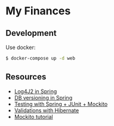 # My Finances

## Development

Use docker:

```bash
$ docker-compose up -d web
```

## Resources

* [Log4J2 in Spring](https://docs.spring.io/spring-boot/docs/current/reference/html/howto-logging.html)
* [DB versioning in Spring](https://docs.spring.io/spring-boot/docs/current/reference/html/howto-database-initialization.html)
* [Testing with Spring + JUnit + Mockito](https://www.petrikainulainen.net/programming/spring-framework/unit-testing-of-spring-mvc-controllers-normal-controllers/)
* [Validations with Hibernate](https://docs.jboss.org/hibernate/stable/validator/reference/en-US/html_single/)
* [Mockito tutorial](https://www.vogella.com/tutorials/Mockito/article.html)
